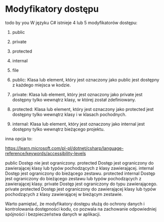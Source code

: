 # Modyfikatory dostępu

todo by you
W języku C# istnieje 4 lub 5 modyfikatorów dostępu: 

1. public
2. private
3. protected
4. internal
5. file

1. public: Klasa lub element, który jest oznaczony jako public jest dostępny z każdego miejsca w kodzie.

2. private: Klasa lub element, który jest oznaczony jako private jest dostępny tylko wewnątrz klasy, w której został zdefiniowany.

3. protected: Klasa lub element, który jest oznaczony jako protected jest dostępny tylko wewnątrz klasy i w klasach pochodnych.

4. internal: Klasa lub element, który jest oznaczony jako internal jest dostępny tylko wewnątrz bieżącego projektu.

inna opcja to:

https://learn.microsoft.com/pl-pl/dotnet/csharp/language-reference/keywords/accessibility-levels

public	Dostęp nie jest ograniczony.
protected	Dostęp jest ograniczony do zawierającej klasy lub typów pochodzących z klasy zawierającej.
internal	Dostęp jest ograniczony do bieżącego zestawu.
protected internal	Dostęp jest ograniczony do bieżącego zestawu lub typów pochodzących z zawierającej klasy.
private	Dostęp jest ograniczony do typu zawierającego.
private protected	Dostęp jest ograniczony do zawierającej klasy lub typów pochodzących z klasy zawierającej w bieżącym zestawie.


Warto pamiętać, że modyfikatory dostępu służą do ochrony danych i kontrolowania dostępności kodu, co pozwala na zachowanie odpowiedniej spójności i bezpieczeństwa danych w aplikacji.

